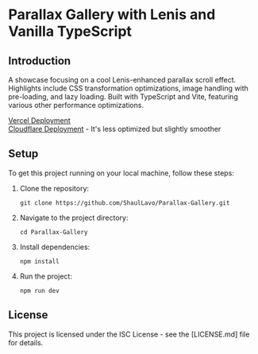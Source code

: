 # Parallax Gallery with Lenis and Vanilla TypeScript

## Introduction

A showcase focusing on a cool Lenis-enhanced parallax scroll effect. Highlights include CSS transformation optimizations, image handling with pre-loading, and lazy loading. Built with TypeScript and Vite, featuring various other performance optimizations.


[Vercel Deployment](https://parallax-gallery-eight.vercel.app/)<br>
[Cloudflare Deployment](https://cloudflare-gallery.pages.dev/) - It's less optimized but slightly smoother

## Setup

To get this project running on your local machine, follow these steps:

1. Clone the repository:

    ```
    git clone https://github.com/ShaulLavo/Parallax-Gallery.git
    ```

2. Navigate to the project directory:

    ```
    cd Parallax-Gallery
    ```

3. Install dependencies:

    ```
    npm install
    ```

4. Run the project:
    ```
    npm run dev
    ```


## License

This project is licensed under the ISC License - see the [LICENSE.md] file for details.
